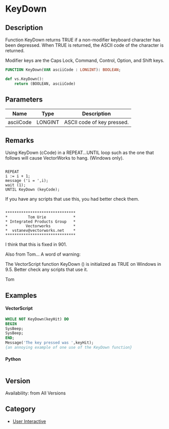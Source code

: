 # KeyDown

## Description
Function KeyDown returns TRUE if a non-modifier keyboard character has been depressed. When TRUE is returned, the ASCII code of the character is returned.

Modifier keys are the Caps Lock, Command, Control, Option, and Shift keys.

```pascal
FUNCTION KeyDown(VAR asciiCode : LONGINT): BOOLEAN;
```

```python
def vs.KeyDown():
    return (BOOLEAN, asciiCode)
```

## Parameters
|Name|Type|Description|
|---|---|---|
|asciiCode|LONGINT|ASCII code of key pressed.|

## Remarks
Using KeyDown (cCode) in a REPEAT...UNTIL loop such as the one that follows
will cause VectorWorks to hang. (Windows only).

<code lang="pas">
REPEAT
i := i + 1;
message ('i = ',i);
wait (1);
UNTIL KeyDown (keyCode);
</code>

If you have any scripts that use this, you had better check them.

<code lang="pas">
*******************************
*         Tom Urie            *
* Integrated Products Group   *
*        Vectorworks          *
*  vstanev@vectorworks.net    *
*******************************
</code>


I think that this is fixed in 901.



Also from Tom...
A word of warning:

The VectorScript function KeyDown () is initialized as TRUE on Windows in
9.5. Better check any scripts that use it.

Tom

## Examples
#### VectorScript ####
```pascal
WHILE NOT KeyDown(keyHit) DO
BEGIN
SysBeep;
SysBeep;
END;
Message('The key pressed was ',keyHit);
{an annoying example of one use of the KeyDown function}
```
#### Python ####
```python

```

## Version
Availability: from All Versions

## Category
* [User Interactive](../Categories/User%20Interactive.md)
